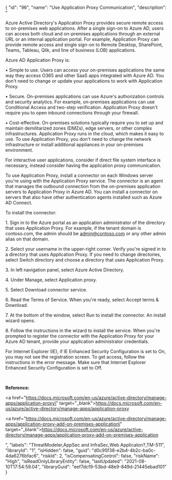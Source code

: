 {
  "id": "96",
  "name": "Use Application Proxy Communication",
  "description": "<p>Azure Active Directory's Application Proxy provides secure remote access to on-premises web applications. After a single sign-on to Azure AD, users can access both cloud and on-premises applications through an external URL or an internal application portal. For example, Application Proxy can provide remote access and single sign-on to Remote Desktop, SharePoint, Teams, Tableau, Qlik, and line of business (LOB) applications.</p><p>Azure AD Application Proxy is:</p><p>• Simple to use. Users can access your on-premises applications the same way they access O365 and other SaaS apps integrated with Azure AD. You don't need to change or update your applications to work with Application Proxy.</p><p>• Secure. On-premises applications can use Azure's authorization controls and security analytics. For example, on-premises applications can use Conditional Access and two-step verification. Application Proxy doesn't require you to open inbound connections through your firewall.</p><p>• Cost-effective. On-premises solutions typically require you to set up and maintain demilitarized zones (DMZs), edge servers, or other complex infrastructures. Application Proxy runs in the cloud, which makes it easy to use. To use Application Proxy, you don't need to change the network infrastructure or install additional appliances in your on-premises environment.</p><p>For interactive user applications, consider if direct file system interface is necessary, instead consider having the application proxy communication.</p><p>To use Application Proxy, install a connector on each Windows server you're using with the Application Proxy service. The connector is an agent that manages the outbound connection from the on-premises application servers to Application Proxy in Azure AD. You can install a connector on servers that also have other authentication agents installed such as Azure AD Connect.<br /></p><p>To install the connector:</p><p>1. Sign in to the Azure portal as an application administrator of the directory that uses Application Proxy. For example, if the tenant domain is contoso.com, the admin should be admin@contoso.com or any other admin alias on that domain.</p><p>2. Select your username in the upper-right corner. Verify you're signed in to a directory that uses Application Proxy. If you need to change directories, select Switch directory and choose a directory that uses Application Proxy.</p><p>3. In left navigation panel, select Azure Active Directory.</p><p>4. Under Manage, select Application proxy.</p><p>5. Select Download connector service.</p><p>6. Read the Terms of Service. When you're ready, select Accept terms &amp; Download.</p><p>7. At the bottom of the window, select Run to install the connector. An install wizard opens.</p><p>8. Follow the instructions in the wizard to install the service. When you're prompted to register the connector with the Application Proxy for your Azure AD tenant, provide your application administrator credentials.</p><p>For Internet Explorer (IE), if IE Enhanced Security Configuration is set to On, you may not see the registration screen. To get access, follow the instructions in the error message. Make sure that Internet Explorer Enhanced Security Configuration is set to Off.</p><p><br /></p><p><b>Reference:</b></p><p><a href=\"https://docs.microsoft.com/en-us/azure/active-directory/manage-apps/application-proxy\" target=\"_blank\">https://docs.microsoft.com/en-us/azure/active-directory/manage-apps/application-proxy</a></p><p><a href=\"https://docs.microsoft.com/en-us/azure/active-directory/manage-apps/application-proxy-add-on-premises-application\" target=\"_blank\">https://docs.microsoft.com/en-us/azure/active-directory/manage-apps/application-proxy-add-on-premises-application</a></p>",
  "labels": "ThreatModeler,AppSec and InfraSec,Web Applicaton?,TM-511",
  "libraryId": "1",
  "isHidden": false,
  "guid": "d0c95f38-e2b4-4b2c-ba0c-4da6276bfac6",
  "riskId": 2,
  "isCompensatingControl": false,
  "riskName": "High",
  "isReadOnlyLibraryEntity": false,
  "lastUpdated": "2021-08-10T17:54:59.04",
  "libraryGuid": "eef7dcf9-53bd-48e9-849d-21445ebad101"
}